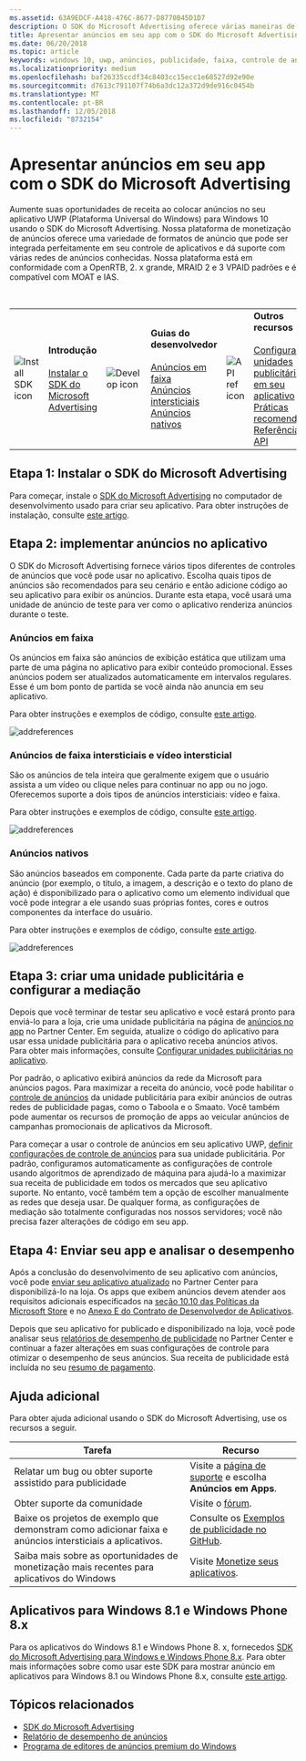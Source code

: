 ```yaml
---
ms.assetid: 63A9EDCF-A418-476C-8677-D8770B45D1D7
description: O SDK do Microsoft Advertising oferece várias maneiras de monetizar seu aplicativo com anúncios.
title: Apresentar anúncios em seu app com o SDK do Microsoft Advertising
ms.date: 06/20/2018
ms.topic: article
keywords: windows 10, uwp, anúncios, publicidade, faixa, controle de anúncio, intersticial
ms.localizationpriority: medium
ms.openlocfilehash: baf26335ccdf34c8403cc15ecc1e68527d92e90e
ms.sourcegitcommit: d7613c791107f74b6a3dc12a372d9de916c0454b
ms.translationtype: MT
ms.contentlocale: pt-BR
ms.lasthandoff: 12/05/2018
ms.locfileid: "8732154"
---
```

# <a name="display-ads-in-your-app-with-the-microsoft-advertising-sdk"></a>Apresentar anúncios em seu app com o SDK do Microsoft Advertising

Aumente suas oportunidades de receita ao colocar anúncios no seu aplicativo UWP (Plataforma Universal do Windows) para Windows 10 usando o SDK do Microsoft Advertising. Nossa plataforma de monetização de anúncios oferece uma variedade de formatos de anúncio que pode ser integrada perfeitamente em seu controle de aplicativos e dá suporte com várias redes de anúncios conhecidas. Nossa plataforma está em conformidade com a OpenRTB, 2. x grande, MRAID 2 e 3 VPAID padrões e é compatível com MOAT e IAS. 

<br/>

<table style="border: none !important;">
<colgroup>
<col width="10%" />
<col width="23%" />
<col width="10%" />
<col width="23%" />
<col width="10%" />
<col width="23%" />
</colgroup>
<tbody>
<tr>
<td align="left"><img src="images/install-sdk.png" alt="Install SDK icon" /></td>
<td align="left"><b>Introdução</b><br/><br/>
    <a href="http://aka.ms/ads-sdk-uwp">Instalar o SDK do Microsoft Advertising</a>
</td>
<td align="left"><img src="images/write-code.png" alt="Develop icon" /></td>
<td align="left"><b>Guias do desenvolvedor</b><br/><br/>
    <a href="banner-ads.md">Anúncios em faixa</a>
    <br/>
    <a href="interstitial-ads.md">Anúncios intersticiais</a>
    <br/>
    <a href="native-ads.md">Anúncios nativos</a>
    </td>
<td align="left"><img src="images/api-reference.png" alt="API ref icon" /></td>
<td align="left"><b>Outros recursos</b><br/><br/>
    <a href="set-up-ad-units-in-your-app.md">Configurar unidades publicitárias em seu aplicativo</a>
    <br/>
    <a href="best-practices-for-ads-in-apps.md">Práticas recomendadas</a>
    <br/>
    <a href="https://msdn.microsoft.com/en-us/library/windows/apps/mt691884.aspx">Referência de API</a>
    </td>
</tr>
</tbody>
</table>

## <a name="step-1-install-the-microsoft-advertising-sdk"></a>Etapa 1: Instalar o SDK do Microsoft Advertising

Para começar, instale o [SDK do Microsoft Advertising](http://aka.ms/ads-sdk-uwp) no computador de desenvolvimento usado para criar seu aplicativo. Para obter instruções de instalação, consulte [este artigo](install-the-microsoft-advertising-libraries.md).

## <a name="step-2-implement-ads-in-your-app"></a>Etapa 2: implementar anúncios no aplicativo

O SDK do Microsoft Advertising fornece vários tipos diferentes de controles de anúncios que você pode usar no aplicativo. Escolha quais tipos de anúncios são recomendados para seu cenário e então adicione código ao seu aplicativo para exibir os anúncios. Durante esta etapa, você usará uma unidade de anúncio de teste para ver como o aplicativo renderiza anúncios durante o teste.

### <a name="banner-ads"></a>Anúncios em faixa

Os anúncios em faixa são anúncios de exibição estática que utilizam uma parte de uma página no aplicativo para exibir conteúdo promocional. Esses anúncios podem ser atualizados automaticamente em intervalos regulares. Esse é um bom ponto de partida se você ainda não anuncia em seu aplicativo.

Para obter instruções e exemplos de código, consulte [este artigo](adcontrol-in-xaml-and--net.md).

![addreferences](images/banner-ad.png)

### <a name="interstitial-video-and-interstitial-banner-ads"></a>Anúncios de faixa intersticiais e vídeo intersticial

São os anúncios de tela inteira que geralmente exigem que o usuário assista a um vídeo ou clique neles para continuar no app ou no jogo. Oferecemos suporte a dois tipos de anúncios intersticiais: vídeo e faixa.

Para obter instruções e exemplos de código, consulte [este artigo](interstitial-ads.md).

![addreferences](images/interstitial-ad.png)

### <a name="native-ads"></a>Anúncios nativos

São anúncios baseados em componente. Cada parte da parte criativa do anúncio (por exemplo, o título, a imagem, a descrição e o texto do plano de ação) é disponibilizado para o aplicativo como um elemento individual que você pode integrar a ele usando suas próprias fontes, cores e outros componentes da interface do usuário.

Para obter instruções e exemplos de código, consulte [este artigo](native-ads.md).

![addreferences](images/native-ad.png)

<span id="ad-mediation"/>

## <a name="step-3-create-an-ad-unit-and-configure-mediation"></a>Etapa 3: criar uma unidade publicitária e configurar a mediação

Depois que você terminar de testar seu aplicativo e você estará pronto para enviá-lo para a loja, crie uma unidade publicitária na página de [anúncios no app](../publish/in-app-ads.md) no Partner Center. Em seguida, atualize o código do aplicativo para usar essa unidade publicitária para o aplicativo receba anúncios ativos. Para obter mais informações, consulte [Configurar unidades publicitárias no aplicativo](set-up-ad-units-in-your-app.md#live-ad-units).

Por padrão, o aplicativo exibirá anúncios da rede da Microsoft para anúncios pagos. Para maximizar a receita do anúncio, você pode habilitar o [controle de anúncios](ad-mediation-service.md) da unidade publicitária para exibir anúncios de outras redes de publicidade pagas, como o Taboola e o Smaato. Você também pode aumentar os recursos de promoção de apps ao veicular anúncios de campanhas promocionais de aplicativos da Microsoft.

Para começar a usar o controle de anúncios em seu aplicativo UWP, [definir configurações de controle de anúncios](../publish/in-app-ads.md#mediation-settings) para sua unidade publicitária. Por padrão, configuramos automaticamente as configurações de controle usando algoritmos de aprendizado de máquina para ajudá-lo a maximizar sua receita de publicidade em todos os mercados que seu aplicativo suporte. No entanto, você também tem a opção de escolher manualmente as redes que deseja usar. De qualquer forma, as configurações de mediação são totalmente configuradas nos nossos servidores; você não precisa fazer alterações de código em seu app.    

## <a name="step-4-submit-your-app-and-review-performance"></a>Etapa 4: Enviar seu app e analisar o desempenho

Após a conclusão do desenvolvimento de seu aplicativo com anúncios, você pode [enviar seu aplicativo atualizado](https://docs.microsoft.com/windows/uwp/publish/app-submissions) no Partner Center para disponibilizá-lo na loja. Os apps que exibem anúncios devem atender aos requisitos adicionais especificados na [seção 10.10 das Políticas da Microsoft Store](https://docs.microsoft.com/legal/windows/agreements/store-policies#1010-advertising-conduct-and-content) e no [Anexo E do Contrato de Desenvolvedor de Aplicativos](https://docs.microsoft.com/legal/windows/agreements/app-developer-agreement).

Depois que seu aplicativo for publicado e disponibilizado na loja, você pode analisar seus [relatórios de desempenho de publicidade](../publish/advertising-performance-report.md) no Partner Center e continuar a fazer alterações em suas configurações de controle para otimizar o desempenho de seus anúncios. Sua receita de publicidade está incluída no seu [resumo de pagamento](../publish/payout-summary.md).

<span id="additional-help" />

## <a name="additional-help"></a>Ajuda adicional

Para obter ajuda adicional usando o SDK do Microsoft Advertising, use os recursos a seguir.

|  Tarefa    | Recurso |               
|----------|-------|
| Relatar um bug ou obter suporte assistido para publicidade     | Visite a [página de suporte](https://developer.microsoft.com/en-us/windows/support) e escolha **Anúncios em Apps**.        |
| Obter suporte da comunidade     | Visite o [fórum](http://go.microsoft.com/fwlink/p/?LinkId=401266).       |
| Baixe os projetos de exemplo que demonstram como adicionar faixa e anúncios intersticiais a aplicativos.     | Consulte os [Exemplos de publicidade no GitHub](http://aka.ms/githubads).       |
| Saiba mais sobre as oportunidades de monetização mais recentes para aplicativos do Windows     | Visite [Monetize seus aplicativos](https://developer.microsoft.com/store/monetize).        |

## <a name="windows-81-and-windows-phone-8x-apps"></a>Aplicativos para Windows 8.1 e Windows Phone 8.x

Para os aplicativos do Windows 8.1 e Windows Phone 8. x, fornecedos [SDK do Microsoft Advertising para Windows e Windows Phone 8.x](http://aka.ms/store-8-sdk). Para obter mais informações sobre como usar este SDK para mostrar anúncio em aplicativos para Windows 8.1 ou Windows Phone 8.x, consulte [este artigo](https://docs.microsoft.com/en-us/previous-versions/windows/apps/dn792120(v=win.10)).

## <a name="related-topics"></a>Tópicos relacionados

* [SDK do Microsoft Advertising](http://aka.ms/ads-sdk-uwp)
* [Relatório de desempenho de anúncios](../publish/advertising-performance-report.md)
* [Programa de editores de anúncios premium do Windows](windows-premium-ads-publishers-program.md)
